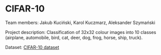 # CIFAR-10 

Team members: Jakub Kuciński, Karol Kuczmarz, Aleksander Szymański

Project description: Classification of 32x32 colour images into 10 classes (airplane, automobile, bird, cat, deer, dog, frog, horse, ship, truck).

Dataset: [CIFAR-10 dataset](https://www.cs.toronto.edu/~kriz/cifar.html)